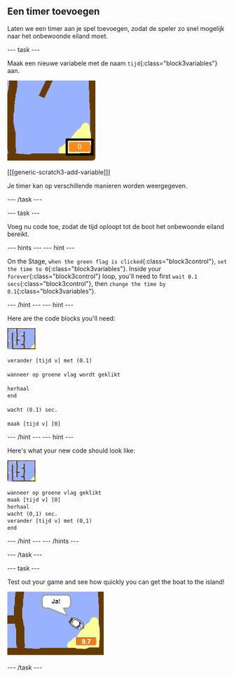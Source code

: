 ## Een timer toevoegen

Laten we een timer aan je spel toevoegen, zodat de speler zo snel mogelijk naar het onbewoonde eiland moet.

\--- task \---

Maak een nieuwe variabele met de naam `tijd`{:class="block3variables"} aan.

![screenshot](images/boat-variable-annotated.png)

[[[generic-scratch3-add-variable]]]

Je timer kan op verschillende manieren worden weergegeven.

\--- /task \---

\--- task \---

Voeg nu code toe, zodat de tijd oploopt tot de boot het onbewoonde eiland bereikt.

\--- hints \--- \--- hint \---

On the Stage, `when the green flag is clicked`{:class="block3control"}, `set the time to 0`{:class="block3variables"}. Inside your `forever`{:class="block3control"} loop, you'll need to first `wait 0.1 secs`{:class="block3control"}, then `change the time by 0.1`{:class="block3variables"}.

\--- /hint \--- \--- hint \---

Here are the code blocks you'll need:

![stage](images/stage.png)

```blocks3
verander [tijd v] met (0.1)

wanneer op groene vlag wordt geklikt

herhaal
end

wacht (0.1) sec.

maak [tijd v] [0]
```

\--- /hint \--- \--- hint \---

Here's what your new code should look like:

![stage](images/stage.png)

```blocks3
wanneer op groene vlag geklikt
maak [tijd v] [0]
herhaal
wacht (0,1) sec.
verander [tijd v] met (0,1)
end
```

\--- /hint \--- \--- /hints \---

\--- /task \---

\--- task \---

Test out your game and see how quickly you can get the boat to the island!

![screenshot](images/boat-variable-test.png)

\--- /task \---